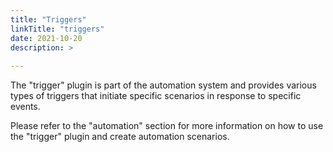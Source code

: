 ```yaml
---
title: "Triggers"
linkTitle: "triggers"
date: 2021-10-20
description: >
  
---
```


The "trigger" plugin is part of the automation system and provides various types of triggers that initiate specific
scenarios in response to specific events.

Please refer to the "automation" section for more information on how to use the "trigger" plugin and create automation
scenarios.
